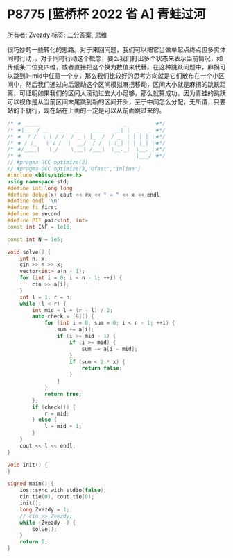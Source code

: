 # P8775 [蓝桥杯 2022 省 A] 青蛙过河

所有者: Zvezdy
标签: 二分答案, 思维

很巧妙的一些转化的思路。对于来回问题，我们可以把它当做单起点终点但多实体同时行动，。对于同时行动这个概念，要么我们打出多个状态来表示当前情况，如传纸条二位变四维，或者直接把这个换为数值来代替。在这种跳跃问题中，麻拐可以跳到1~mid中任意一个点，那么我们比较好的思考方向就是它们散布在一个小区间中，然后我们通过向后滚动这个区间模拟麻拐移动，区间大小就是麻拐的跳跃距离，可证明如果我们的区间大滚动过去大小足够，那么就算成功。因为青蛙的跳跃可以视作是从当前区间末尾跳到新的区间开头，至于中间怎么分配，无所谓，只要站的下就行，现在站在上面的一定是可以从前面跳过来的。

```cpp
/* ★ _____                           _         ★*/
/* ★|__  / __   __   ___   ____   __| |  _   _ ★*/
/* ★  / /  \ \ / /  / _ \ |_  /  / _  | | | | |★*/
/* ★ / /_   \ V /  |  __/  / /  | (_| | | |_| |★*/
/* ★/____|   \_/    \___| /___|  \__._|  \__, |★*/
/* ★                                     |___/ ★*/
// #pragma GCC optimize(2)
// #pragma GCC optimize(3,"Ofast","inline")
#include <bits/stdc++.h>
using namespace std;
#define int long long
#define debug(x) cout << #x << " = " << x << endl
#define endl '\n'
#define fi first
#define se second
#define PII pair<int, int>
const int INF = 1e18;

const int N = 1e5;

void solve() {
    int n, x;
    cin >> n >> x;
    vector<int> a(n - 1);
    for (int i = 0; i < n - 1; ++i) {
        cin >> a[i];
    }
    int l = 1, r = n;
    while (l < r) {
        int mid = l + (r - l) / 2;
        auto check = [&]() {
            for (int i = 0, sum = 0; i < n - 1; ++i) {
                sum += a[i];
                if (i >= mid - 1) {
                    if (i >= mid) {
                        sum -= a[i - mid];
                    }
                    if (sum < 2 * x) {
                        return false;
                    }
                }
            }
            return true;
        };
        if (check()) {
            r = mid;
        } else {
            l = mid + 1;
        }
    }
    cout << l << endl;
}

void init() {
}

signed main() {
    ios::sync_with_stdio(false);
    cin.tie(0), cout.tie(0);
    init();
    long Zvezdy = 1;
    // cin >> Zvezdy;
    while (Zvezdy--) {
        solve();
    }
    return 0;
}
```